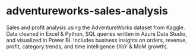 # adventureworks-sales-analysis
Sales and profit analysis using the AdventureWorks dataset from Kaggle. Data cleaned in Excel &amp; Python, SQL queries written in Azure Data Studio, and visualized in Power BI. Includes business insights on orders, revenue, profit, category trends, and time intelligence (YoY &amp; MoM growth).
